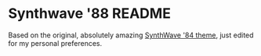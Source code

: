 # Synthwave '88 README

Based on the original, absolutely amazing [SynthWave '84 theme](https://marketplace.visualstudio.com/items?itemName=RobbOwen.synthwave-vscode), just edited for my personal preferences.
